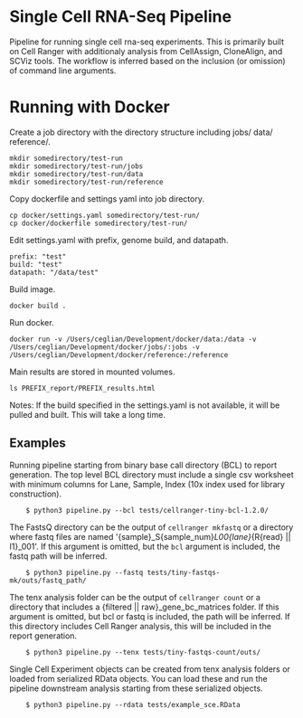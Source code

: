 # Single Cell RNA-Seq Pipeline #

Pipeline for running single cell rna-seq experiments.
This is primarily built on Cell Ranger with additionaly analysis from CellAssign, CloneAlign, and SCViz tools.
The workflow is inferred based on the inclusion (or omission) of command line arguments.

# Running with Docker #

Create a job directory with the directory structure including jobs/ data/ reference/.
```
mkdir somedirectory/test-run
mkdir somedirectory/test-run/jobs
mkdir somedirectory/test-run/data
mkdir somedirectory/test-run/reference
```

Copy dockerfile and settings yaml into job directory.
```
cp docker/settings.yaml somedirectory/test-run/
cp docker/dockerfile somedirectory/test-run/
```

Edit settings.yaml with prefix, genome build, and datapath.
```
prefix: "test"
build: "test"
datapath: "/data/test"
```

Build image.
```
docker build .
```

Run docker.
```
docker run -v /Users/ceglian/Development/docker/data:/data -v /Users/ceglian/Development/docker/jobs/:jobs -v /Users/ceglian/Development/docker/reference:/reference
```


Main results are stored in mounted volumes.
```
ls PREFIX_report/PREFIX_results.html
```




Notes:
If the build specified in the settings.yaml is not available, it will be pulled and built.  This will take a long time.



## Examples ##

Running pipeline starting from binary base call directory (BCL) to report generation.
The top level BCL directory must include a single csv worksheet with minimum columns for Lane, Sample, Index (10x index used for library construction).

```
    $ python3 pipeline.py --bcl tests/cellranger-tiny-bcl-1.2.0/
```

The FastsQ directory can be the output of `cellranger mkfastq` or a directory where fastq files are named '{sample}_S{sample_num}_L00{lane}_{R{read} || I1}_001'.
If this argument is omitted, but the `bcl` argument is included, the fastq path will be inferred.

```
    $ python3 pipeline.py --fastq tests/tiny-fastqs-mk/outs/fastq_path/
```

The tenx analysis folder can be the output of `cellranger count` or a directory that includes a {filtered || raw}_gene_bc_matrices folder.
If this argument is omitted, but bcl or fastq is included, the path will be inferred.
If this directory includes Cell Ranger analysis, this will be included in the report generation.

```
    $ python3 pipeline.py --tenx tests/tiny-fastqs-count/outs/
```

Single Cell Experiment objects can be created from tenx analysis folders or loaded from serialized RData objects.
You can load these and run the pipeline downstream analysis starting from these serialized objects.

```
    $ python3 pipeline.py --rdata tests/example_sce.RData
```

